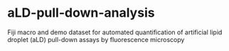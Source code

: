# aLD-pull-down-analysis
Fiji macro and demo dataset for automated quantification of artificial lipid droplet (aLD) pull-down assays by fluorescence microscopy
